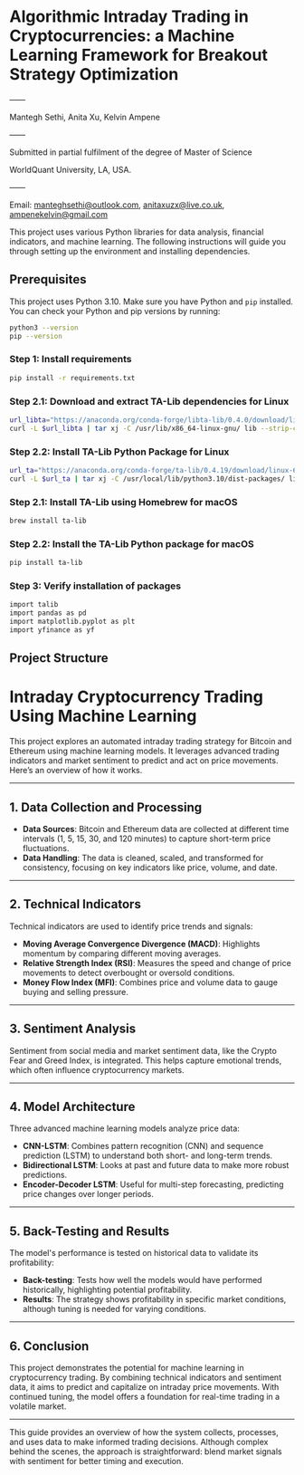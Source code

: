# Algorithmic Intraday Trading in Cryptocurrencies:  a Machine Learning Framework for Breakout Strategy Optimization

——

Mantegh Sethi, Anita Xu, Kelvin Ampene

——

Submitted in partial fulfilment of the degree of Master of Science

WorldQuant University, LA, USA.

——

Email:
manteghsethi@outlook.com,
anitaxuzx@live.co.uk, 
ampenekelvin@gmail.com 

This project uses various Python libraries for data analysis, financial indicators, and machine learning. The following instructions will guide you through setting up the environment and installing dependencies.

## Prerequisites

This project uses Python 3.10. Make sure you have Python and `pip` installed. You can check your Python and pip versions by running:

```bash
python3 --version
pip --version
```

### Step 1: Install requirements
```bash
pip install -r requirements.txt
```

### Step 2.1: Download and extract TA-Lib dependencies for Linux
```bash
url_libta="https://anaconda.org/conda-forge/libta-lib/0.4.0/download/linux-64/libta-lib-0.4.0-h166bdaf_1.tar.bz2"
curl -L $url_libta | tar xj -C /usr/lib/x86_64-linux-gnu/ lib --strip-components=1
```

### Step 2.2: Install TA-Lib Python Package for Linux
```bash
url_ta="https://anaconda.org/conda-forge/ta-lib/0.4.19/download/linux-64/ta-lib-0.4.19-py310hde88566_4.tar.bz2"
curl -L $url_ta | tar xj -C /usr/local/lib/python3.10/dist-packages/ lib/python3.10/site-packages/talib --strip-components=3
```

### Step 2.1: Install TA-Lib using Homebrew for macOS
```bash
brew install ta-lib
```

### Step 2.2: Install the TA-Lib Python package for macOS
```bash
pip install ta-lib
```

### Step 3: Verify installation of packages
```bash
import talib
import pandas as pd
import matplotlib.pyplot as plt
import yfinance as yf
```

## Project Structure

# Intraday Cryptocurrency Trading Using Machine Learning

This project explores an automated intraday trading strategy for Bitcoin and Ethereum using machine learning models. It leverages advanced trading indicators and market sentiment to predict and act on price movements. Here’s an overview of how it works.

---

## 1. Data Collection and Processing

- **Data Sources**: Bitcoin and Ethereum data are collected at different time intervals (1, 5, 15, 30, and 120 minutes) to capture short-term price fluctuations.
- **Data Handling**: The data is cleaned, scaled, and transformed for consistency, focusing on key indicators like price, volume, and date.

---

## 2. Technical Indicators

Technical indicators are used to identify price trends and signals:
- **Moving Average Convergence Divergence (MACD)**: Highlights momentum by comparing different moving averages.
- **Relative Strength Index (RSI)**: Measures the speed and change of price movements to detect overbought or oversold conditions.
- **Money Flow Index (MFI)**: Combines price and volume data to gauge buying and selling pressure.

---

## 3. Sentiment Analysis

Sentiment from social media and market sentiment data, like the Crypto Fear and Greed Index, is integrated. This helps capture emotional trends, which often influence cryptocurrency markets.

---

## 4. Model Architecture

Three advanced machine learning models analyze price data:
- **CNN-LSTM**: Combines pattern recognition (CNN) and sequence prediction (LSTM) to understand both short- and long-term trends.
- **Bidirectional LSTM**: Looks at past and future data to make more robust predictions.
- **Encoder-Decoder LSTM**: Useful for multi-step forecasting, predicting price changes over longer periods.

---

## 5. Back-Testing and Results

The model's performance is tested on historical data to validate its profitability:
- **Back-testing**: Tests how well the models would have performed historically, highlighting potential profitability.
- **Results**: The strategy shows profitability in specific market conditions, although tuning is needed for varying conditions.

---

## 6. Conclusion

This project demonstrates the potential for machine learning in cryptocurrency trading. By combining technical indicators and sentiment data, it aims to predict and capitalize on intraday price movements. With continued tuning, the model offers a foundation for real-time trading in a volatile market.

---

This guide provides an overview of how the system collects, processes, and uses data to make informed trading decisions. Although complex behind the scenes, the approach is straightforward: blend market signals with sentiment for better timing and execution.









